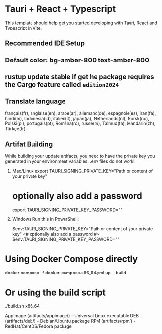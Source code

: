 # Tauri + React + Typescript

This template should help get you started developing with Tauri, React and Typescript in Vite.

## Recommended IDE Setup

## Default color: bg-amber-800 text-amber-800

## rustup update stable if get he package requires the Cargo feature called `edition2024`

## Translate language
français(fr), anglaise(en), arabe(ar), allemand(de), espagnole(es), iran(fa), hindi(hi), Indonesia(id), italien(it), japan(ja), Netherlands(nl), Norsk(no), Polski(pl), portugais(pt), Româna(ro), russe(ru), Talmud(ta), Mandarin(zh), Türkçe(tr)

## Artifat Building

While building your update artifacts, you need to have the private key you generated in your environment variables. .env files do not work!

1. Mac/Linux
    export TAURI_SIGNING_PRIVATE_KEY="Path or content of your private key"
    # optionally also add a password
    export TAURI_SIGNING_PRIVATE_KEY_PASSWORD=""

2. Windows
    Run this in PowerShell:

    $env:TAURI_SIGNING_PRIVATE_KEY="Path or content of your private key"
    <# optionally also add a password #>
    $env:TAURI_SIGNING_PRIVATE_KEY_PASSWORD=""


# Using Docker Compose directly
docker compose -f docker-compose.x86_64.yml up --build

# Or using the build script
./build.sh x86_64

AppImage (artifacts/appimage/) - Universal Linux executable
DEB (artifacts/deb/) - Debian/Ubuntu package
RPM (artifacts/rpm/) - RedHat/CentOS/Fedora package